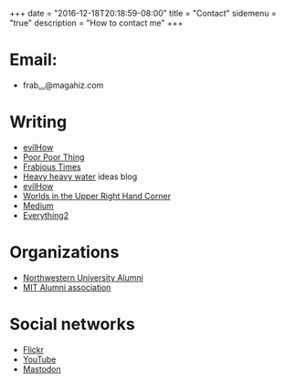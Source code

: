 +++
date = "2016-12-18T20:18:59-08:00"
title = "Contact"
sidemenu = "true"
description = "How to contact me"
+++


# Email:
* frab<a href="http://mailhide.recaptcha.net/d?k=01gykQTlOVxQ30CTBQhhXJIA==&amp;c=ys-YxyxH5JsWt3Ja-ZQnWK8n5dRS-NwYIF-rrRhrB6o=" onclick="window.open('http://mailhide.recaptcha.net/d?k=01gykQTlOVxQ30CTBQhhXJIA==&amp;c=ys-YxyxH5JsWt3Ja-ZQnWK8n5dRS-NwYIF-rrRhrB6o', '', 'toolbar=0,scrollbars=0,location=0,statusbar=0,menubar=0,resizable=0,width=500,height=300'); return false;" title="Reveal this e-mail address">...</a>@magahiz.com

# Writing

* [evilHow](http://evilhow.com)
* [Poor Poor Thing](http://poorpoorthing.com)
* [Frabjous Times](http://frabjoustimes.magahiz.com)
* [Heavy heavy water](http://t2o.blogspot.com) ideas blog
* [evilHow](http://evilhow.com)
* [Worlds in the Upper Right Hand Corner](http://upperrh.wordpress.com)
* [Medium](https://rmagahiz.medium.com/)
* [Everything2](http://www.everything2.com/user/milkfish)

# Organizations

* [Northwestern University Alumni](http://www.alumni.northwestern.edu/)
* [MIT Alumni association](http://alum.mit.edu/index.html)

# Social networks
* [Flickr](http://www.flickr.com/photos/86698126@N00/)
* [YouTube](http://uk.youtube.com/profile?user=4thace)
* <a rel="me" href="https://noc.social/@Zerofactorial">Mastodon</a>
